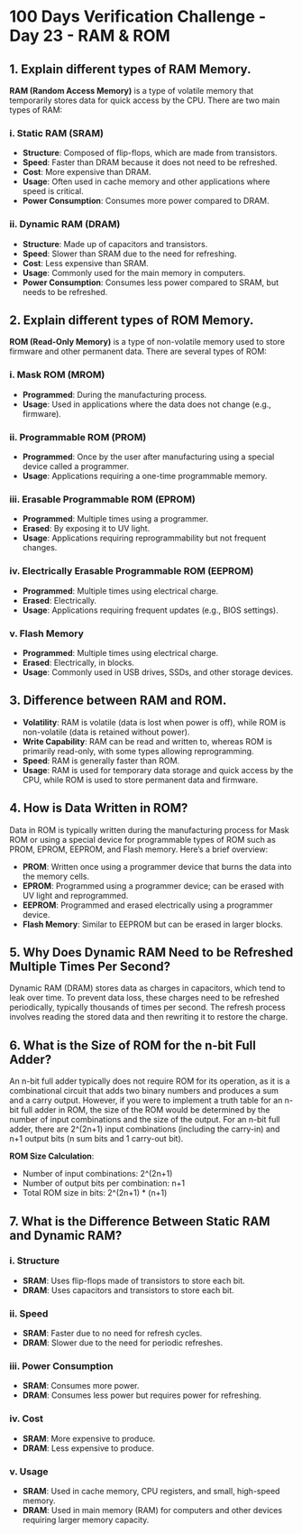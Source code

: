 # 100 Days Verification Challenge - Day 23 - RAM & ROM

## 1. Explain different types of RAM Memory.

**RAM (Random Access Memory)** is a type of volatile memory that temporarily stores data for quick access by the CPU. There are two main types of RAM:

### i. **Static RAM (SRAM)**
- **Structure**: Composed of flip-flops, which are made from transistors.
- **Speed**: Faster than DRAM because it does not need to be refreshed.
- **Cost**: More expensive than DRAM.
- **Usage**: Often used in cache memory and other applications where speed is critical.
- **Power Consumption**: Consumes more power compared to DRAM.

### ii. **Dynamic RAM (DRAM)**
- **Structure**: Made up of capacitors and transistors.
- **Speed**: Slower than SRAM due to the need for refreshing.
- **Cost**: Less expensive than SRAM.
- **Usage**: Commonly used for the main memory in computers.
- **Power Consumption**: Consumes less power compared to SRAM, but needs to be refreshed.

## 2. Explain different types of ROM Memory.

**ROM (Read-Only Memory)** is a type of non-volatile memory used to store firmware and other permanent data. There are several types of ROM:

### i. **Mask ROM (MROM)**
- **Programmed**: During the manufacturing process.
- **Usage**: Used in applications where the data does not change (e.g., firmware).

### ii. **Programmable ROM (PROM)**
- **Programmed**: Once by the user after manufacturing using a special device called a programmer.
- **Usage**: Applications requiring a one-time programmable memory.

### iii. **Erasable Programmable ROM (EPROM)**
- **Programmed**: Multiple times using a programmer.
- **Erased**: By exposing it to UV light.
- **Usage**: Applications requiring reprogrammability but not frequent changes.

### iv. **Electrically Erasable Programmable ROM (EEPROM)**
- **Programmed**: Multiple times using electrical charge.
- **Erased**: Electrically.
- **Usage**: Applications requiring frequent updates (e.g., BIOS settings).

### v. **Flash Memory**
- **Programmed**: Multiple times using electrical charge.
- **Erased**: Electrically, in blocks.
- **Usage**: Commonly used in USB drives, SSDs, and other storage devices.

## 3. Difference between RAM and ROM.

- **Volatility**: RAM is volatile (data is lost when power is off), while ROM is non-volatile (data is retained without power).
- **Write Capability**: RAM can be read and written to, whereas ROM is primarily read-only, with some types allowing reprogramming.
- **Speed**: RAM is generally faster than ROM.
- **Usage**: RAM is used for temporary data storage and quick access by the CPU, while ROM is used to store permanent data and firmware.

## 4. How is Data Written in ROM?

Data in ROM is typically written during the manufacturing process for Mask ROM or using a special device for programmable types of ROM such as PROM, EPROM, EEPROM, and Flash memory. Here’s a brief overview:

- **PROM**: Written once using a programmer device that burns the data into the memory cells.
- **EPROM**: Programmed using a programmer device; can be erased with UV light and reprogrammed.
- **EEPROM**: Programmed and erased electrically using a programmer device.
- **Flash Memory**: Similar to EEPROM but can be erased in larger blocks.

## 5. Why Does Dynamic RAM Need to be Refreshed Multiple Times Per Second?

Dynamic RAM (DRAM) stores data as charges in capacitors, which tend to leak over time. To prevent data loss, these charges need to be refreshed periodically, typically thousands of times per second. The refresh process involves reading the stored data and then rewriting it to restore the charge.

## 6. What is the Size of ROM for the n-bit Full Adder?

An n-bit full adder typically does not require ROM for its operation, as it is a combinational circuit that adds two binary numbers and produces a sum and a carry output. However, if you were to implement a truth table for an n-bit full adder in ROM, the size of the ROM would be determined by the number of input combinations and the size of the output. For an n-bit full adder, there are 2^(2n+1) input combinations (including the carry-in) and n+1 output bits (n sum bits and 1 carry-out bit).

**ROM Size Calculation**:
- Number of input combinations: 2^(2n+1)
- Number of output bits per combination: n+1
- Total ROM size in bits: 2^(2n+1) * (n+1)

## 7. What is the Difference Between Static RAM and Dynamic RAM?

### i. **Structure**
- **SRAM**: Uses flip-flops made of transistors to store each bit.
- **DRAM**: Uses capacitors and transistors to store each bit.

### ii. **Speed**
- **SRAM**: Faster due to no need for refresh cycles.
- **DRAM**: Slower due to the need for periodic refreshes.

### iii. **Power Consumption**
- **SRAM**: Consumes more power.
- **DRAM**: Consumes less power but requires power for refreshing.

### iv. **Cost**
- **SRAM**: More expensive to produce.
- **DRAM**: Less expensive to produce.

### v. **Usage**
- **SRAM**: Used in cache memory, CPU registers, and small, high-speed memory.
- **DRAM**: Used in main memory (RAM) for computers and other devices requiring larger memory capacity.
